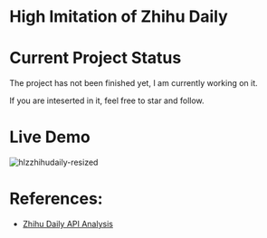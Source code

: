 # High Imitation of Zhihu Daily

# Current Project Status

The project has not been finished yet, I am currently working on it.

If you are inteserted in it, feel free to star and follow.

# Live Demo

![hlzzhihudaily-resized](https://cloud.githubusercontent.com/assets/2831422/16899199/69156100-4c2d-11e6-91d4-a17985429330.gif)

# References:

*   [Zhihu Daily API Analysis](https://github.com/izzyleung/ZhihuDailyPurify/wiki/%E7%9F%A5%E4%B9%8E%E6%97%A5%E6%8A%A5-API-%E5%88%86%E6%9E%90)